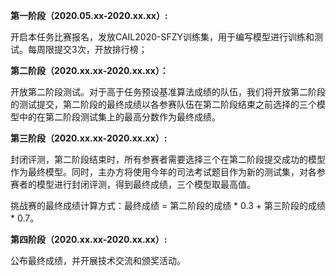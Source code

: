 **第一阶段（2020.05.xx-2020.xx.xx）:**

开启本任务比赛报名，发放CAIL2020-SFZY训练集，用于编写模型进行训练和测试。每周限提交3次，开放排行榜；

**第二阶段（2020.xx.xx-2020.xx.xx）：**

开放第二阶段测试。对于高于任务预设基准算法成绩的队伍，我们将开放第二阶段的测试提交，第二阶段的最终成绩以各参赛队伍在第二阶段结束之前选择的三个模型中的在第二阶段测试集上的最高分数作为最终成绩。

**第三阶段（2020.xx.xx-2020.xx.xx）:**

封闭评测，第二阶段结束时，所有参赛者需要选择三个在第二阶段提交成功的模型作为最终模型。同时，主办方将使用今年的司法考试题目作为新的测试集，对各参赛者的模型进行封闭评测，得到最终成绩，三个模型取最高值。

挑战赛的最终成绩计算方式：最终成绩 = 第二阶段的成绩 * 0.3 + 第三阶段的成绩 * 0.7。

**第四阶段（2020.xx.xx-2020.xx.xx）:**

公布最终成绩，并开展技术交流和颁奖活动。

